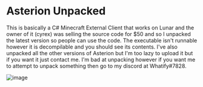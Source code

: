 # Asterion Unpacked
This is basically a C# Minecraft External Client that works on Lunar and the owner of it (cyrex) was selling the source code for $50 and so I unpacked the latest version so people can use the code. The executable isn't runnable however it is decompilable and you should see its contents. I've also unpacked all the other versions of Asterion but I'm too lazy to upload it but if you want it just contact me. I'm bad at unpacking however if you want me to attempt to unpack something then go to my discord at Whatify#7828.

![image](https://user-images.githubusercontent.com/123612174/219847479-895c5083-5e17-474d-a14a-ba324486d4c1.png)
